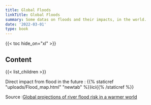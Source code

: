```yaml
---
title: Global Floods
linkTitle: Global Floods
summary: Some datas on floods and their impacts, in the world.
date: '2022-03-01'
type: book
---
```


{{< toc hide_on="xl" >}}

## Content

{{< list_children >}}

Direct impact from flood in the future : {{% staticref "uploads/Flood_map.html" "newtab" %}}ici{{% /staticref %}} 

Source :[Global projections of river flood risk in a warmer world](https://agupubs.onlinelibrary.wiley.com/doi/full/10.1002/2016EF000485)

